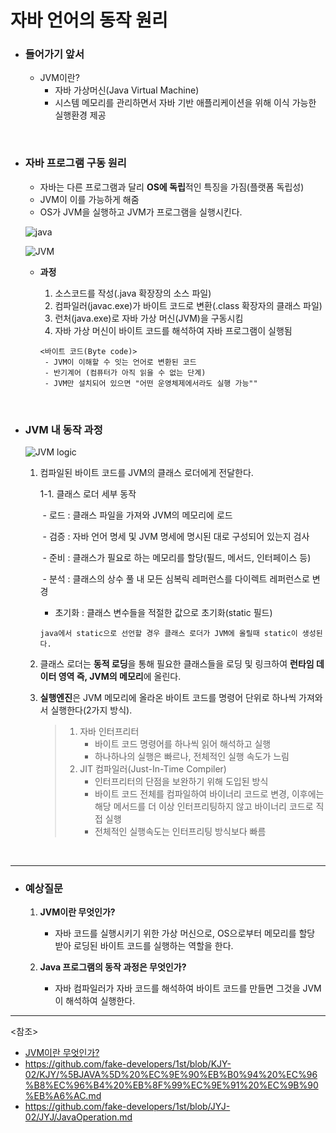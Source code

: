 # 자바 언어의 동작 원리

- ### 들어가기 앞서

  - JVM이란?
    - 자바 가상머신(Java Virtual Machine)
    - 시스템 메모리를 관리하면서 자바 기반 애플리케이션을 위해 이식 가능한 실행환경 제공

<br>

- ### 자바 프로그램 구동 원리

  - 자바는 다른 프로그램과 달리 **OS에 독립**적인 특징을 가짐(플랫폼 독립성)
  - JVM이 이를 가능하게 해줌
  - OS가 JVM을 실행하고 JVM가 프로그램을 실행시킨다.

  ![java](https://user-images.githubusercontent.com/58902042/104819426-cd5df380-5870-11eb-8c72-187d1991e8a3.png)

  ![JVM](https://camo.githubusercontent.com/c8150cb199bef70f899d5eae4e9428f842a9acbe1cda76eb70894aa8d17d3030/68747470733a2f2f74312e6461756d63646e2e6e65742f6366696c652f746973746f72792f393942334635334235423735373943393039)

  - **과정**

    1. 소스코드를 작성(.java 확장장의 소스 파일)
    2. 컴파일러(javac.exe)가 바이트 코드로 변환(.class 확장자의 클래스 파일)
    3. 런처(java.exe)로 자바 가상 머신(JVM)을 구동시킴
    4. 자바 가상 머신이 바이트 코드를 해석하여 자바 프로그램이 실행됨

    ~~~
    <바이트 코드(Byte code)>
     - JVM이 이해할 수 잇는 언어로 변환된 코드
     - 반기계어 (컴퓨터가 아직 읽을 수 없는 단계)
     - JVM만 설치되어 있으면 "어떤 운영체제에서라도 실행 가능""
    ~~~

<br>

- ### JVM 내 동작 과정

  ![JVM logic](https://camo.githubusercontent.com/5dbdf8067125c9cfaf80f9665c02aa9f189178bf2d6d9adde0f86e15fd5420d1/68747470733a2f2f626c6f672e6b616b616f63646e2e6e65742f646e2f6238476778772f62747144624664455a64592f486f316b707a734e71467a3350627079384f6669466b2f696d672e706e67)

  1. 컴파일된 바이트 코드를 JVM의 클래스 로더에게 전달한다.

     1-1. 클래스 로더 세부 동작

     ​	- 로드 : 클래스 파일을 가져와 JVM의 메모리에 로드

     ​	- 검증 : 자바 언어 명세 및 JVM 명세에 명시된 대로 구성되어 있는지 검사

     ​	- 준비 : 클래스가 필요로 하는 메모리를 할당(필드, 메서드, 인터페이스 등)

     ​	- 분석 : 클래스의 상수 풀 내 모든 심복릭 레퍼런스를 다이렉트 레퍼런스로 변경
     
      	- 초기화 : 클래스 변수들을 적절한 값으로 초기화(static 필드)
     
        ​	`java에서 static으로 선언할 경우 클래스 로더가 JVM에 올릴때 static이 생성된다.`
     
  2. 클래스 로더는 **동적 로딩**을 통해 필요한 클래스들을 로딩 및 링크하여 **런타임 데이터 영역 즉, JVM의 메모리**에 올린다.

  3. **실행엔진**은 JVM 메모리에 올라온 바이트 코드를 명령어 단위로 하나씩 가져와서 실행한다(2가지 방식).

     > 1. 자바 인터프리터
     >    - 바이트 코드 명령어를 하나씩 읽어 해석하고 실행
     >    - 하나하나의 실행은 빠르나, 전체적인 실행 속도가 느림
     > 2. JIT 컴파일러(Just-In-Time Compiler)
     >    - 인터프리터의 단점을 보완하기 위해 도입된 방식
     >    - 바이트 코드 전체를 컴파일하여 바이너리 코드로 변경, 이후에는 해당 메서드를 더 이상 인터프리팅하지 않고 바이너리 코드로 직접 실행
     >    - 전체적인 실행속도는 인터프리팅 방식보다 빠름

<br>

-----------

- ###  예상질문

  1. **JVM이란 무엇인가?**
     - 자바 코드를 실행시키기 위한 가상 머신으로, OS으로부터 메모리를 할당 받아 로딩된 바이트 코드를 실행하는 역할을 한다.

  

  2. **Java 프로그램의 동작 과정은 무엇인가?**
     - 자바 컴파일러가 자바 코드를 해석하여 바이트 코드를 만들면 그것을 JVM이 해석하여 실행한다.

----------

<참조>

- [JVM이란 무엇인가?](https://www.itworld.co.kr/news/110837)
- <https://github.com/fake-developers/1st/blob/KJY-02/KJY/%5BJAVA%5D%20%EC%9E%90%EB%B0%94%20%EC%96%B8%EC%96%B4%20%EB%8F%99%EC%9E%91%20%EC%9B%90%EB%A6%AC.md>
- <https://github.com/fake-developers/1st/blob/JYJ-02/JYJ/JavaOperation.md>